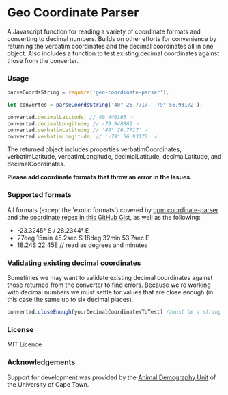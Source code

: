 # Geo Coordinate Parser

A Javascript function for reading a variety of coordinate formats and converting to decimal numbers. Builds on other efforts for convenience by returning the verbatim coordinates and the decimal coordinates all in one object. Also includes a function to test existing decimal coordinates against those from the converter. 

### Usage
```js
parseCoordsString = require('geo-coordinate-parser');

let converted = parseCoordsString('40° 26.7717, -79° 56.93172');

converted.decimalLatitude; // 40.446195 ✓
converted.decimalLongitude; // -79.948862 ✓
converted.verbatimLatitude; // '40° 26.7717' ✓
converted.verbatimLongitude; // '-79° 56.93172' ✓
```
The returned object includes properties verbatimCoordinates, verbatimLatitude, verbatimLongitude, decimalLatitude, decimalLatitude, and decimalCoordinates.

**Please add coordinate formats that throw an error in the Issues.**

### Supported formats

All formats (except the 'exotic formats') covered by [npm coordinate-parser](https://www.npmjs.com/package/coordinate-parser) and the [coordinate regex in this GitHub Gist](https://gist.github.com/moole/3707127/337bd31d813a10abcf55084381803e5bbb0b20dc), as well as the following:
- -23.3245° S / 28.2344° E
- 27deg 15min 45.2sec S 18deg 32min 53.7sec E
- 18.24S 22.45E // read as degrees and minutes

### Validating existing decimal coordinates
Sometimes we may want to validate existing decimal coordinates against those returned from the converter to find errors. Because we're working with decimal numbers we must settle for values that are close enough (in this case the same up to six decimal places).

```js
converted.closeEnough(yourDecimalCoordinatesToTest) //must be a string separated by ,
```

### License
MIT Licence

### Acknowledgements
Support for development was provided by the [Animal Demography Unit](http://adu.uct.ac.za) of the University of Cape Town.
